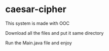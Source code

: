 # caesar-cipher
This system is made with OOC

Download all the files and put it same directory

Run the Main.java file and enjoy

